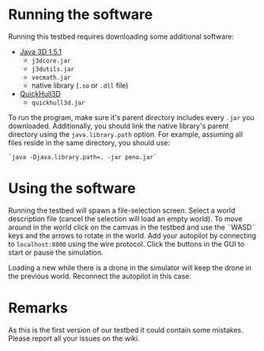# Running the software
Running this testbed requires downloading some additional software:

 - [Java 3D 1.5.1](http://www.oracle.com/technetwork/java/javasebusiness/downloads/java-archive-downloads-java-client-419417.html#java3d-1.5.1-oth-JPR) 
	 - `j3dcore.jar`
	 - `j3dutils.jar`
	 - `vecmath.jar`
	 - native library (`.so` or `.dll` file)
 - [QuickHull3D](https://www.cs.ubc.ca/~lloyd/java/lib/quickhull3d.jar)
	- `quickhull3d.jar`

To run the program, make sure it's parent directory includes every `.jar` you downloaded. Additionally, you should link the native library's parent directory using the `java.library.path` option. For example, assuming all files reside in the same directory, you should use:

	`java -Djava.library.path=. -jar peno.jar`

# Using the software
Running the testbed will spawn a file-selection screen. Select a world description file (cancel the selection will load an empty world). To move around in the world click on the camvas in the testbed and use the ¨WASD¨ keys and the arrows to rotate in the world. Add your autopilot by connecting to `localhost:8000` using the wire protocol. Click the buttons in the GUI to start or pause the simulation.

Loading a new while there is a drone in the simulator will keep the drone in the previous world. Reconnect the autopilot in this case.

# Remarks
As this is the first version of our testbed it could contain some mistakes. Please report all your issues on the wiki.
